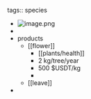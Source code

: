 tags:: species

- ![image.png](https://peach-geographical-bat-397.mypinata.cloud/ipfs/QmexB91p4qSNtLrx2ZY5TQVndm9bxnBpQvPnrRRWgaUout)
-
- products
	- [[flower]]
		- [[plants/health]]
		- 2 kg/tree/year
		- 500 $USDT/kg
		-
	- [[leave]]
-